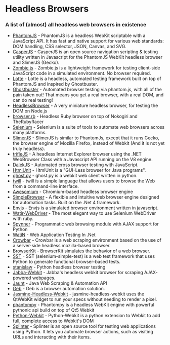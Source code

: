 Headless Browsers
================

### A list of (almost) all headless web browsers in existence

* [PhantomJS](http://phantomjs.org/) - PhantomJS is a headless WebKit scriptable with a JavaScript API. It has fast and native support for various web standards: DOM handling, CSS selector, JSON, Canvas, and SVG.
* [CasperJS](http://casperjs.org/) - CasperJS is an open source navigation scripting & testing utility written in Javascript for the PhantomJS WebKit headless browser and SlimerJS (Gecko).
* [Zombie.js](http://zombie.labnotes.org/) - Zombie.js is a lightweight framework for testing client-side JavaScript code in a simulated environment. No browser required.
* [Lotte](https://github.com/StanAngeloff/lotte) - Lotte is a headless, automated testing framework built on top of PhantomJS and inspired by Ghostbuster.
* [Ghostbuster](https://github.com/joshbuddy/ghostbuster) - Automated browser testing via phantom.js, with all of the pain taken out! That means you get a real browser, with a real DOM, and can do real testing!
* [HeadlessBrowser](https://github.com/clubajax/HeadlessBrowser) - A very miniature headless browser, for testing the DOM on Node.js
* [browser.rb](https://github.com/tmp8/browser-rb) - Headless Ruby browser on top of Nokogiri and TheRubyRacer
* [Selenium](http://seleniumhq.org) - Selenium is a suite of tools to automate web browsers across many platforms.
* [SlimerJS](http://slimerjs.org/) - SlimerJS is similar to PhantomJs, except that it runs Gecko, the browser engine of Mozilla Firefox, instead of Webkit (And it is not yet truly headless).
* [trifleJS](http://triflejs.org/) - A headless Internet Explorer browser using the .NET WebBrowser Class with a Javascript API running on the V8 engine.
* [DalekJS](http://dalekjs.com/) - Automated cross browser testing with JavaScript.
* [HtmlUnit](http://htmlunit.sourceforge.net/) - HtmlUnit is a "GUI-Less browser for Java programs". 
* [ghost.py](http://jeanphix.me/Ghost.py/) - ghost.py is a webkit web client written in python.
* [twill](http://twill.idyll.org/) - twill is a simple language that allows users to browse the Web from a command-line interface.
* [Awesomium](http://www.awesomium.com/) - Chromium-based headless browser engine
* [SimpleBrowser](https://github.com/axefrog/SimpleBrowser) - A flexible and intuitive web browser engine designed for automation tasks. Built on the .Net 4 framework.
* [Envjs](http://www.envjs.com/) - Envjs is a simulated browser environment written in javascript.
* [Watir-WebDriver](http://watirwebdriver.com/) -  The most elegant way to use Selenium WebDriver with ruby.
* [Spynner](https://github.com/makinacorpus/spynner) - Programmatic web browsing module with AJAX support for Python
* [WatiN](http://watin.org/) - Web Application Testing In .Net
* [Crowbar](http://simile.mit.edu/wiki/Crowbar) - Crowbar is a web scraping environment based on the use of a server-side headless mozilla-based browser.
* [BrowserKit](https://github.com/symfony/BrowserKit) - BrowserKit simulates the behavior of a web browser.
* [SST](http://testutils.org/sst/) - SST (selenium-simple-test) is a web test framework that uses Python to generate functional browser-based tests.
* [stanislaw](https://github.com/teddziuba/stanislaw) - Python headless browser testing
* [Jabba-Webkit](https://github.com/jabbalaci/Jabba-Webkit) - Jabba's headless webkit browser for scraping AJAX-powered webpages.
* [Jaunt](http://jaunt-api.com/) - Java Web Scraping & Automation API
* [Geb](http://www.gebish.org/) - Geb is a browser automation solution.
* [Jasmine-Headless-Webkit](http://johnbintz.github.io/jasmine-headless-webkit/) - jasmine-headless-webkit uses the QtWebKit widget to run your specs without needing to render a pixel.
* [phantompy](https://github.com/niwibe/phantompy) - Phantompy is a headless WebKit engine with powerful pythonic api build on top of Qt5 Webkit
* [Python-Webkit](http://www.gnu.org/software/pythonwebkit/) - Python-Webkit is a python extension to Webkit to add full, complete access
to Webkit's DOM
* [Splinter](http://splinter.cobrateam.info/) - Splinter is an open source tool for testing web applications using Python. It lets you automate browser actions, such as visiting URLs and interacting with their items.
